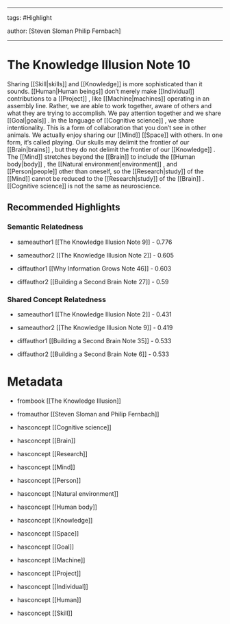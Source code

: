 




---

tags: #Highlight

author: [Steven Sloman Philip Fernbach]

---
# The Knowledge Illusion Note 10




Sharing  [[Skill|skills]]  and  [[Knowledge]]  is more sophisticated than it sounds.  [[Human|Human beings]]  don’t merely make  [[Individual]]  contributions to a  [[Project]] , like  [[Machine|machines]]  operating in an assembly line. Rather, we are able to work together, aware of others and what they are trying to accomplish. We pay attention together and we share  [[Goal|goals]] . In the language of  [[Cognitive science]] , we share intentionality. This is a form of collaboration that you don’t see in other animals. We actually enjoy sharing our  [[Mind]]   [[Space]]  with others. In one form, it’s called playing. Our skulls may delimit the frontier of our  [[Brain|brains]] , but they do not delimit the frontier of our  [[Knowledge]] . The  [[Mind]]  stretches beyond the  [[Brain]]  to include the  [[Human body|body]] , the  [[Natural environment|environment]] , and  [[Person|people]]  other than oneself, so the  [[Research|study]]  of the  [[Mind]]  cannot be reduced to the  [[Research|study]]  of the  [[Brain]] .  [[Cognitive science]]  is not the same as neuroscience.


## Recommended Highlights

### Semantic Relatedness


- sameauthor1 [[The Knowledge Illusion Note 9]] - 0.776

- sameauthor2 [[The Knowledge Illusion Note 2]] - 0.605

- diffauthor1 [[Why Information Grows Note 46]] - 0.603

- diffauthor2 [[Building a Second Brain Note 27]] - 0.59
### Shared Concept Relatedness


- sameauthor1 [[The Knowledge Illusion Note 2]] - 0.431

- sameauthor2 [[The Knowledge Illusion Note 9]] - 0.419

- diffauthor1 [[Building a Second Brain Note 35]] - 0.533

- diffauthor2 [[Building a Second Brain Note 6]] - 0.533
# Metadata


- frombook [[The Knowledge Illusion]]

- fromauthor [[Steven Sloman and Philip Fernbach]]

- hasconcept [[Cognitive science]]

- hasconcept [[Brain]]

- hasconcept [[Research]]

- hasconcept [[Mind]]

- hasconcept [[Person]]

- hasconcept [[Natural environment]]

- hasconcept [[Human body]]

- hasconcept [[Knowledge]]

- hasconcept [[Space]]

- hasconcept [[Goal]]

- hasconcept [[Machine]]

- hasconcept [[Project]]

- hasconcept [[Individual]]

- hasconcept [[Human]]

- hasconcept [[Skill]]